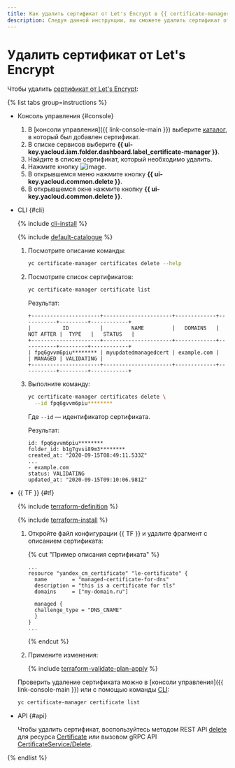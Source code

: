 ```yaml
---
title: Как удалить сертификат от Let's Encrypt в {{ certificate-manager-full-name }}
description: Следуя данной инструкции, вы сможете удалить сертификат от Let's Encrypt.
---
```


# Удалить сертификат от Let's Encrypt

Чтобы удалить [сертификат от Let's Encrypt](../../concepts/managed-certificate.md):

{% list tabs group=instructions %}

- Консоль управления {#console}

  1. В [консоли управления]({{ link-console-main }}) выберите [каталог](../../../resource-manager/concepts/resources-hierarchy.md#folder), в который был добавлен сертификат.
  1. В списке сервисов выберите **{{ ui-key.yacloud.iam.folder.dashboard.label_certificate-manager }}**.
  1. Найдите в списке сертификат, который необходимо удалить.
  1. Нажмите кнопку ![image](../../../_assets/console-icons/ellipsis.svg).
  1. В открывшемся меню нажмите кнопку **{{ ui-key.yacloud.common.delete }}**.
  1. В открывшемся окне нажмите кнопку **{{ ui-key.yacloud.common.delete }}**.

- CLI {#cli}

  {% include [cli-install](../../../_includes/cli-install.md) %}

  {% include [default-catalogue](../../../_includes/default-catalogue.md) %}

  1. Посмотрите описание команды:

     ```bash
     yc certificate-manager certificates delete --help
     ```

  1. Посмотрите список сертификатов:

     ```bash
     yc certificate-manager certificate list
     ```

     Результат:

     ```text
     +----------------------+----------------------+-------------+-----------+---------+------------+
     |          ID          |         NAME         |   DOMAINS   | NOT AFTER |  TYPE   |   STATUS   |
     +----------------------+----------------------+-------------+-----------+---------+------------+
     | fpq6gvvm6piu******** | myupdatedmanagedcert | example.com |           | MANAGED | VALIDATING |
     +----------------------+----------------------+-------------+-----------+---------+------------+
     ```

  1. Выполните команду:

     ```bash
     yc certificate-manager certificates delete \
       --id fpq6gvvm6piu********
     ```

     Где `--id` — идентификатор сертификата.

     Результат:

     ```text
     id: fpq6gvvm6piu********
     folder_id: b1g7gvsi89m3********
     created_at: "2020-09-15T08:49:11.533Z"
     ...
     - example.com
     status: VALIDATING
     updated_at: "2020-09-15T09:10:06.981Z"
     ```

- {{ TF }} {#tf}

  {% include [terraform-definition](../../../_tutorials/_tutorials_includes/terraform-definition.md) %}

  {% include [terraform-install](../../../_includes/terraform-install.md) %}

  1. Откройте файл конфигурации {{ TF }} и удалите фрагмент с описанием сертификата:

     {% cut "Пример описания сертификата" %}

     ```hcl
     ...
     resource "yandex_cm_certificate" "le-certificate" {
       name        = "managed-certificate-for-dns"
       description = "this is a certificate for tls"
       domains     = ["my-domain.ru"]

       managed {
       challenge_type = "DNS_CNAME"
       }
     }
     ...
     ```

     {% endcut %}

  1. Примените изменения:

     {% include [terraform-validate-plan-apply](../../../_tutorials/_tutorials_includes/terraform-validate-plan-apply.md) %}

  Проверить удаление сертификата можно в [консоли управления]({{ link-console-main }}) или с помощью команды [CLI](../../../cli/):

  ```bash
  yc certificate-manager certificate list
  ```

- API {#api}

  Чтобы удалить сертификат, воспользуйтесь методом REST API [delete](../../api-ref/Certificate/delete.md) для ресурса [Certificate](../../api-ref/Certificate/) или вызовом gRPC API [CertificateService/Delete](../../api-ref/grpc/Certificate/delete.md).

{% endlist %}